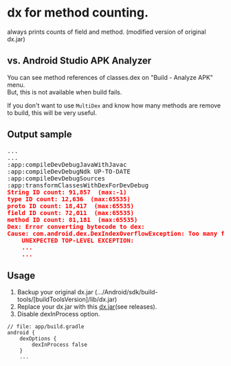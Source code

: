 # dx for method counting.

always prints counts of field and method. (modified version of original dx.jar)

## vs. Android Studio APK Analyzer
You can see method references of classes.dex on "Build - Analyze APK" menu.<br/>
But, this is not available when build fails. 

If you don't want to use `MultiDex` and know how many methods are remove to build, this will be very useful.


## Output sample
<pre>...
...
:app:compileDevDebugJavaWithJavac
:app:compileDevDebugNdk UP-TO-DATE
:app:compileDevDebugSources
:app:transformClassesWithDexForDevDebug
<b style="color:red">String ID count: 91,857  (max:-1)
type ID count: 12,636  (max:65535)
proto ID count: 18,417  (max:65535)
field ID count: 72,011  (max:65535)
method ID count: 81,181  (max:65535)
Dex: Error converting bytecode to dex:
Cause: com.android.dex.DexIndexOverflowException: Too many field references: 72011; max is: 65535.
    UNEXPECTED TOP-LEVEL EXCEPTION:
    ...
    ...</b>
</pre>

## Usage
1. Backup your original dx.jar (.../Android/sdk/build-tools/[buildToolsVersion]/lib/dx.jar)
1. Replace your dx.jar with this [dx.jar](https://github.com/b1uec0in/dx/releases/download/1.0/dx.jar)(see releases).
1. Disable dexInProcess option.
```
// file: app/build.gradle
android {
    dexOptions {
        dexInProcess false
    }
    ...
```




